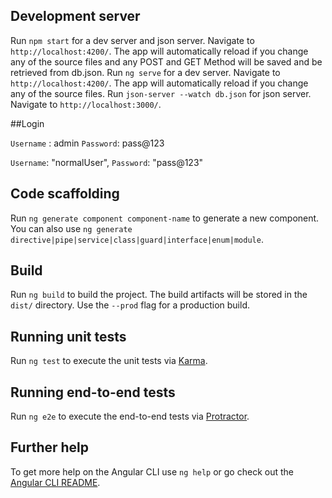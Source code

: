 ## Development server

Run `npm start` for a dev server and json server. Navigate to `http://localhost:4200/`. The app will automatically reload if you change any of the source files and any POST and GET Method will be saved and be retrieved from db.json.
Run `ng serve` for a dev server. Navigate to `http://localhost:4200/`. The app will automatically reload if you change any of the source files.
Run `json-server --watch db.json` for json server. Navigate to `http://localhost:3000/`.

##Login

`Username` : admin
`Password`: pass@123

`Username`: "normalUser",
`Password`: "pass@123"


## Code scaffolding

Run `ng generate component component-name` to generate a new component. You can also use `ng generate directive|pipe|service|class|guard|interface|enum|module`.

## Build

Run `ng build` to build the project. The build artifacts will be stored in the `dist/` directory. Use the `--prod` flag for a production build.

## Running unit tests

Run `ng test` to execute the unit tests via [Karma](https://karma-runner.github.io).

## Running end-to-end tests

Run `ng e2e` to execute the end-to-end tests via [Protractor](http://www.protractortest.org/).

## Further help

To get more help on the Angular CLI use `ng help` or go check out the [Angular CLI README](https://github.com/angular/angular-cli/blob/master/README.md).
